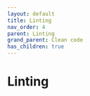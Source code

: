 ```yaml
---
layout: default
title: Linting
nav_order: 4
parent: Linting
grand_parent: Clean code
has_children: true
---
```



# Linting 